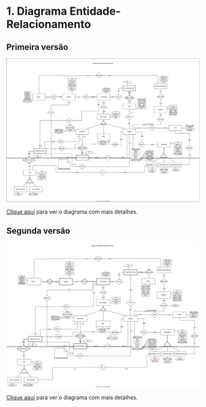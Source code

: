 # 1. Diagrama Entidade-Relacionamento

## Primeira versão

![Diagrama Entidade-Relacionamento v1](modulo1/../img/der.svg)

[Clique aqui](modulo1/../img/der.svg) para ver o diagrama com mais detalhes.

## Segunda versão

![Diagrama Entidade-Relacionamento v2](modulo1/../img/DER-V2.svg)

[Clique aqui](modulo1/../img/DER-V2.svg) para ver o diagrama com mais detalhes.